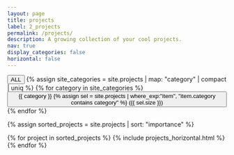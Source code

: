```yaml
---
layout: page
title: projects
label: 2_projects
permalink: /projects/
description: A growing collection of your cool projects.
nav: true
display_categories: false
horizontal: false
---
```


<div class="projects">
  <div class="categories">
    <button id="ALL" class="category-button active" onclick="filterUsingCategory('ALL')">ALL</button>
    {% assign site_categories = site.projects | map: "category" | compact | uniq %}
    {% for category in site_categories %}
      <button id="{{ category }}" class="category-button" onclick="filterUsingCategory('{{ category }}')">{{ category }}
        {% assign sel = site.projects | where_exp:"item", "item.category contains category" %}
        ({{ sel.size }})</button>
    {% endfor %}
  </div>

  {% assign sorted_projects = site.projects | sort: "importance" %}
  <div class="container">
    <div class="row">
    {% for project in sorted_projects %}
      {% include projects_horizontal.html %}
    {% endfor %}
    </div>
  </div>
</div>

<script type="text/javascript">
  function filterUsingCategory(selectedCategory) {
    var id = 0;
    {% for post in site.projects %}
      var tags = {{ post.category | jsonify }};

      var postDiv = document.getElementById(({{ post.importance }}).toString());
      postDiv.style.display =
        (selectedCategory == 'ALL' || tags.includes(selectedCategory)) 
          ? 'flex'
          : 'none';
    {% endfor %}
    
    var catButtons = document.getElementsByClassName("category-button");
    for (let i in catButtons) {
      let button = catButtons[i];
      if (button.id == selectedCategory) {
        button.classList.add("active");
      } else {
        button.className = "category-button";
      }
    }
  }
</script>